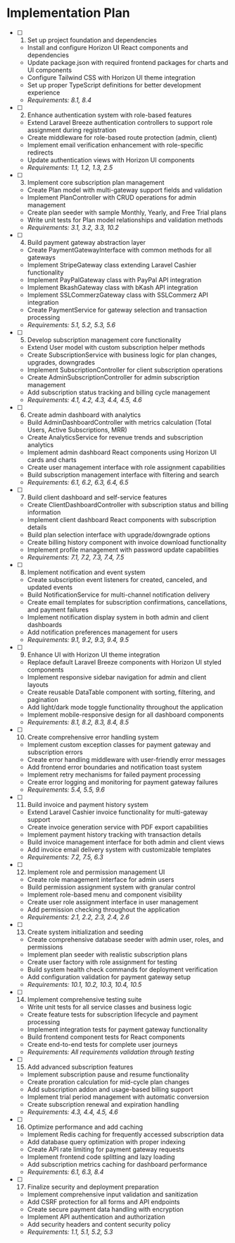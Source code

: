 # Implementation Plan

- [ ] 1. Set up project foundation and dependencies
  - Install and configure Horizon UI React components and dependencies
  - Update package.json with required frontend packages for charts and UI components
  - Configure Tailwind CSS with Horizon UI theme integration
  - Set up proper TypeScript definitions for better development experience
  - _Requirements: 8.1, 8.4_

- [ ] 2. Enhance authentication system with role-based features
  - Extend Laravel Breeze authentication controllers to support role assignment during registration
  - Create middleware for role-based route protection (admin, client)
  - Implement email verification enhancement with role-specific redirects
  - Update authentication views with Horizon UI components
  - _Requirements: 1.1, 1.2, 1.3, 2.5_

- [ ] 3. Implement core subscription plan management
  - Create Plan model with multi-gateway support fields and validation
  - Implement PlanController with CRUD operations for admin management
  - Create plan seeder with sample Monthly, Yearly, and Free Trial plans
  - Write unit tests for Plan model relationships and validation methods
  - _Requirements: 3.1, 3.2, 3.3, 10.2_

- [ ] 4. Build payment gateway abstraction layer
  - Create PaymentGatewayInterface with common methods for all gateways
  - Implement StripeGateway class extending Laravel Cashier functionality
  - Implement PayPalGateway class with PayPal API integration
  - Implement BkashGateway class with bKash API integration
  - Implement SSLCommerzGateway class with SSLCommerz API integration
  - Create PaymentService for gateway selection and transaction processing
  - _Requirements: 5.1, 5.2, 5.3, 5.6_

- [ ] 5. Develop subscription management core functionality
  - Extend User model with custom subscription helper methods
  - Create SubscriptionService with business logic for plan changes, upgrades, downgrades
  - Implement SubscriptionController for client subscription operations
  - Create AdminSubscriptionController for admin subscription management
  - Add subscription status tracking and billing cycle management
  - _Requirements: 4.1, 4.2, 4.3, 4.4, 4.5, 4.6_

- [ ] 6. Create admin dashboard with analytics
  - Build AdminDashboardController with metrics calculation (Total Users, Active Subscriptions, MRR)
  - Create AnalyticsService for revenue trends and subscription analytics
  - Implement admin dashboard React components using Horizon UI cards and charts
  - Create user management interface with role assignment capabilities
  - Build subscription management interface with filtering and search
  - _Requirements: 6.1, 6.2, 6.3, 6.4, 6.5_

- [ ] 7. Build client dashboard and self-service features
  - Create ClientDashboardController with subscription status and billing information
  - Implement client dashboard React components with subscription details
  - Build plan selection interface with upgrade/downgrade options
  - Create billing history component with invoice download functionality
  - Implement profile management with password update capabilities
  - _Requirements: 7.1, 7.2, 7.3, 7.4, 7.5_

- [ ] 8. Implement notification and event system
  - Create subscription event listeners for created, canceled, and updated events
  - Build NotificationService for multi-channel notification delivery
  - Create email templates for subscription confirmations, cancellations, and payment failures
  - Implement notification display system in both admin and client dashboards
  - Add notification preferences management for users
  - _Requirements: 9.1, 9.2, 9.3, 9.4, 9.5_

- [ ] 9. Enhance UI with Horizon UI theme integration
  - Replace default Laravel Breeze components with Horizon UI styled components
  - Implement responsive sidebar navigation for admin and client layouts
  - Create reusable DataTable component with sorting, filtering, and pagination
  - Add light/dark mode toggle functionality throughout the application
  - Implement mobile-responsive design for all dashboard components
  - _Requirements: 8.1, 8.2, 8.3, 8.4, 8.5_

- [ ] 10. Create comprehensive error handling system
  - Implement custom exception classes for payment gateway and subscription errors
  - Create error handling middleware with user-friendly error messages
  - Add frontend error boundaries and notification toast system
  - Implement retry mechanisms for failed payment processing
  - Create error logging and monitoring for payment gateway failures
  - _Requirements: 5.4, 5.5, 9.6_

- [ ] 11. Build invoice and payment history system
  - Extend Laravel Cashier invoice functionality for multi-gateway support
  - Create invoice generation service with PDF export capabilities
  - Implement payment history tracking with transaction details
  - Build invoice management interface for both admin and client views
  - Add invoice email delivery system with customizable templates
  - _Requirements: 7.2, 7.5, 6.3_

- [ ] 12. Implement role and permission management UI
  - Create role management interface for admin users
  - Build permission assignment system with granular control
  - Implement role-based menu and component visibility
  - Create user role assignment interface in user management
  - Add permission checking throughout the application
  - _Requirements: 2.1, 2.2, 2.3, 2.4, 2.6_

- [ ] 13. Create system initialization and seeding
  - Create comprehensive database seeder with admin user, roles, and permissions
  - Implement plan seeder with realistic subscription plans
  - Create user factory with role assignment for testing
  - Build system health check commands for deployment verification
  - Add configuration validation for payment gateway setup
  - _Requirements: 10.1, 10.2, 10.3, 10.4, 10.5_

- [ ] 14. Implement comprehensive testing suite
  - Write unit tests for all service classes and business logic
  - Create feature tests for subscription lifecycle and payment processing
  - Implement integration tests for payment gateway functionality
  - Build frontend component tests for React components
  - Create end-to-end tests for complete user journeys
  - _Requirements: All requirements validation through testing_

- [ ] 15. Add advanced subscription features
  - Implement subscription pause and resume functionality
  - Create proration calculation for mid-cycle plan changes
  - Add subscription addon and usage-based billing support
  - Implement trial period management with automatic conversion
  - Create subscription renewal and expiration handling
  - _Requirements: 4.3, 4.4, 4.5, 4.6_

- [ ] 16. Optimize performance and add caching
  - Implement Redis caching for frequently accessed subscription data
  - Add database query optimization with proper indexing
  - Create API rate limiting for payment gateway requests
  - Implement frontend code splitting and lazy loading
  - Add subscription metrics caching for dashboard performance
  - _Requirements: 6.1, 6.3, 8.4_

- [ ] 17. Finalize security and deployment preparation
  - Implement comprehensive input validation and sanitization
  - Add CSRF protection for all forms and API endpoints
  - Create secure payment data handling with encryption
  - Implement API authentication and authorization
  - Add security headers and content security policy
  - _Requirements: 1.1, 5.1, 5.2, 5.3_